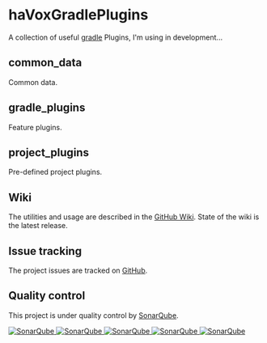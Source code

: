 # haVoxGradlePlugins
A collection of useful [gradle](https://www.gradle.org) Plugins, I'm using in development...

## common_data
Common data.

## gradle_plugins
Feature plugins.

## project_plugins
Pre-defined project plugins.

## Wiki
The utilities and usage are described in the [GitHub Wiki](https://github.com/Gentleman1983/haVoxGradlePlugins/wiki). State of the wiki is the latest release.

## Issue tracking
The project issues are tracked on [GitHub](https://github.com/Gentleman1983/haVoxGradlePlugins/issues).

## Quality control
This project is under quality control by [SonarQube](https://www.sonarqube.org).

[![SonarQube](https://sonarcloud.io/api/project_badges/measure?project=net.havox.gradle%3AhaVoxGradlePlugins&metric=alert_status "The current SonarQube analysis status")
![SonarQube](https://sonarcloud.io/api/project_badges/measure?project=net.havox.gradle%3AhaVoxGradlePlugins&metric=coverage "The current coverage")
![SonarQube](https://sonarcloud.io/api/project_badges/measure?project=net.havox.gradle%3AhaVoxGradlePlugins&metric=bugs "The current number of SonarQube bugs")
![SonarQube](https://sonarcloud.io/api/project_badges/measure?project=net.havox.gradle%3AhaVoxGradlePlugins&metric=vulnerabilities "The current number of SonarQube vulnerabilities")
![SonarQube](https://sonarcloud.io/api/project_badges/measure?project=net.havox.gradle%3AhaVoxGradlePlugins&metric=code_smells "The current number of SonarQube code smells")](https://sonarcloud.io/dashboard?id=net.havox.gradle%3AhaVoxGradlePlugins)

